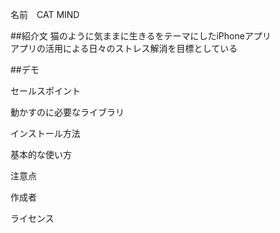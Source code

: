 名前　CAT MIND

##紹介文
猫のように気ままに生きるをテーマにしたiPhoneアプリ\
アプリの活用による日々のストレス解消を目標としている

##デモ

セールスポイント

動かすのに必要なライブラリ

インストール方法

基本的な使い方

注意点

作成者


ライセンス

